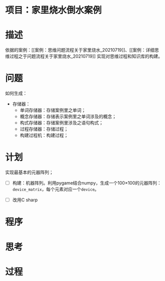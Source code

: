 # 项目：家里烧水倒水案例



# 描述

依据的案例：[[案例：思维问题流程关于家里烧水_20210719]]、[[案例：详细思维过程之于问题流程关于家里烧水_20210719]] 实现对思维过程和知识库的构建。



# 问题



如何生成：

- 存储器：
  - 单词存储器：存储案例里之单词；
  - 概念存储器：存储表示案例里之单词涉及的概念；
  - 构式存储器：存储案例里涉及之语句构式；
  - 过程存储器：存储过程；
  - 构建过程机：构建过程；

# 计划



实现最基本的元器阵列；

- [ ] 构建：机器阵列。利用pygame结合numpy，生成一个100×100的元器阵列：`device_matrix`，每个元素对应一个`device`。
- [ ] 改用C sharp





# 程序





# 思考





# 过程



